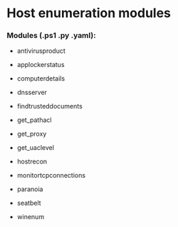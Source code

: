 # Host enumeration modules

### Modules (.ps1 .py .yaml):

 - antivirusproduct

 - applockerstatus

 - computerdetails

 - dnsserver

 - findtrusteddocuments

 - get_pathacl

 - get_proxy

 - get_uaclevel

 - hostrecon

 - monitortcpconnections

 - paranoia

 - seatbelt

 - winenum
